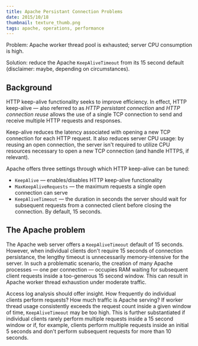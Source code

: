 ```yaml
---
title: Apache Persistant Connection Problems
date: 2015/10/18
thumbnail: texture_thumb.png
tags: apache, operations, performance
---
```


Problem: Apache worker thread pool is exhausted; server CPU consumption is high.

Solution: reduce the Apache `KeepAliveTimeout` from its 15 second default (disclaimer: maybe, depending on circumstances).

## Background

HTTP keep-alive functionality seeks to improve efficiency. In effect, HTTP keep-alive &mdash; also referred to as _HTTP persistant connection_ and _HTTP connection reuse_ allows the use of a single TCP connection to send and receive multiple HTTP requests and responses.

Keep-alive reduces the latency associated with opening a new TCP connection for each HTTP request. It also reduces server CPU usage: by reusing an open connection, the server isn't required to utilize CPU resources necessary to open a new TCP connection (and handle HTTPS, if relevant).

Apache offers three settings through which HTTP keep-alive can be tuned:

* `KeepAlive` &mdash; enables/disables HTTP keep-alive functionality
* `MaxKeepAliveRequests` &mdash; the maximum requests a single open connection can serve
* `KeepAliveTimeout` &mdash; the duration in seconds the server should wait for subsequent requests from a connected client before closing the connection. By default, 15 seconds.

## The Apache problem

The Apache web server offers a `KeepAliveTimeout` default of 15 seconds. However, when individual clients don't require 15 seconds of connection persistance, the lengthy timeout is unnecessarily memory-intensive for the server. In such a problematic scenario, the creation of many Apache processes &mdash; one per connection &mdash; occupies RAM waiting for subsequent client requests inside a too-generous 15 second window. This can result in Apache worker thread exhaustion under moderate traffic.

Access log analysis should offer insight. How frequently do individual clients perform requests? How much traffic is Apache serving? If worker thread usage consistently exceeds the request count inside a given window of time, `KeepAliveTimeout` may be too high. This is further substantiated if individual clients rarely perform multiple requests inside a 15 second window or if, for example, clients perform multiple requests inside an initial 5 seconds and don't perform subsequent requests for more than 10 seconds.
